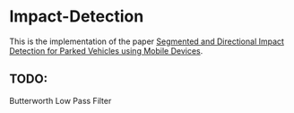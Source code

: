 # Impact-Detection
This is the implementation of the paper [Segmented and Directional Impact Detection for Parked Vehicles using Mobile Devices](https://arxiv.org/abs/1703.05680).

## TODO:
Butterworth Low Pass Filter
